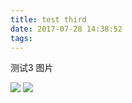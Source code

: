 ```yaml
---
title: test third
date: 2017-07-28 14:38:52
tags:
---
```

测试3 图片



![](/img/fold.png)
![](/img/next.png)
